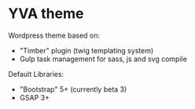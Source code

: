 # YVA theme

Wordpress theme based on:
- "Timber" plugin (twig templating system)
- Gulp task management for sass, js and svg compile

Default Libraries:
- "Bootstrap" 5+ (currently beta 3)
- GSAP 3+
